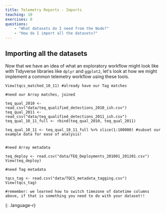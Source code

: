 ```yaml
---
title: Telemetry Reports - Imports
teaching: 10
exercises: 0
questions:
    - "What datasets do I need from the Node?"
    - "How do I import all the datasets?"
---
```


## Importing all the datasets
Now that we have an idea of what an exploratory workflow might look like with Tidyverse libraries like `dplyr` and `ggplot2`, let's look at how we might implement a common telemetry workflow using these tools.

~~~
View(tqcs_matched_10_11) #already have our Tag matches

#need our Array matches, joined

teq_qual_2010 <- read_csv("data/teq_qualified_detections_2010_ish.csv")
teq_qual_2011 <- read_csv("data/teq_qualified_detections_2011_ish.csv")
teq_qual_10_11_full <- rbind(teq_qual_2010, teq_qual_2011) 

teq_qual_10_11 <- teq_qual_10_11_full %>% slice(1:100000) #subset our example data for ease of analysis!


#need Array metadata

teq_deploy <- read.csv("data/TEQ_Deployments_201001_201201.csv")
View(teq_deploy)

#need Tag metadata

tqcs_tag <- read.csv("data/TQCS_metadata_tagging.csv") 
View(tqcs_tag)

#remember: we learned how to switch timezone of datetime columns above, if that is something you need to do with your dataset!!
~~~
{: .language-r}


